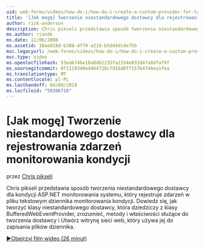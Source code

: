 ```yaml
---
uid: web-forms/videos/how-do-i/how-do-i-create-a-custom-provider-for-logging-health-monitoring-events
title: '[Jak mogę] Tworzenie niestandardowego dostawcy dla rejestrowania zdarzeń monitorowania kondycji | Dokumentacja firmy Microsoft'
author: rick-anderson
description: Chris pikseli przedstawia sposób tworzenia niestandardowego dostawcy dla kondycji ASP.NET monitorowania systemu, który rejestruje zdarzeń w pliku tekstowym dziennika monitorowania kondycji. Le...
ms.author: riande
ms.date: 11/06/2008
ms.assetid: 18ae018d-b388-4f79-a218-b5dd4dc4e75b
msc.legacyurl: /web-forms/videos/how-do-i/how-do-i-create-a-custom-provider-for-logging-health-monitoring-events
msc.type: video
ms.openlocfilehash: 53eab74be18a8d62235fa2334e032d47a8dfaf9f
ms.sourcegitcommit: 0f1119340e4464720cfd16d0ff15764746ea1fea
ms.translationtype: MT
ms.contentlocale: pl-PL
ms.lasthandoff: 04/09/2019
ms.locfileid: "59396710"
---
```

# <a name="how-do-i-create-a-custom-provider-for-logging-health-monitoring-events"></a>[Jak mogę] Tworzenie niestandardowego dostawcy dla rejestrowania zdarzeń monitorowania kondycji

przez [Chris pikseli](https://twitter.com/chrispels)

Chris pikseli przedstawia sposób tworzenia niestandardowego dostawcy dla kondycji ASP.NET monitorowania systemu, który rejestruje zdarzeń w pliku tekstowym dziennika monitorowania kondycji. Dowiedz się, jak tworzyć klasy niestandardowego dostawcy, która dziedziczy z klasy BufferedWebEventProvider, zrozumieć, metody i właściwości służące do tworzenia dostawcy i Utwórz witrynę sieci web, który używa jej do zapisania plików dziennika.

[&#9654;Obejrzyj film wideo (26 minut)](https://channel9.msdn.com/Blogs/ASP-NET-Site-Videos/how-do-i-create-a-custom-provider-for-logging-health-monitoring-events)
